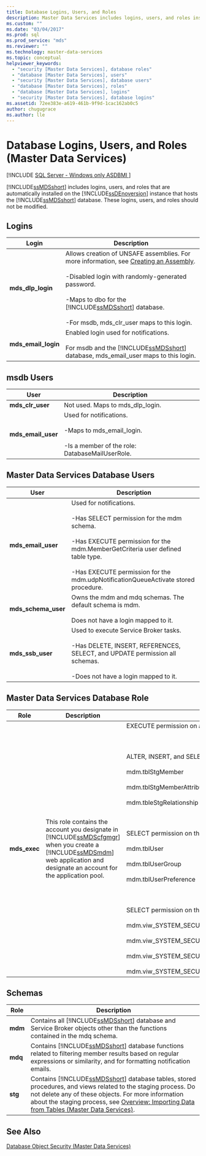 ```yaml
---
title: Database Logins, Users, and Roles
description: Master Data Services includes logins, users, and roles installed on the SQL Server Database Engine instance that hosts the Master Data Services database.
ms.custom: ""
ms.date: "03/04/2017"
ms.prod: sql
ms.prod_service: "mds"
ms.reviewer: ""
ms.technology: master-data-services
ms.topic: conceptual
helpviewer_keywords: 
  - "security [Master Data Services], database roles"
  - "database [Master Data Services], users"
  - "security [Master Data Services], database users"
  - "database [Master Data Services], roles"
  - "database [Master Data Services], logins"
  - "security [Master Data Services], database logins"
ms.assetid: 72ee383e-a619-461b-9f9d-1cac162ab0c5
author: chugugrace 
ms.author: lle
---
```

# Database Logins, Users, and Roles (Master Data Services)

[!INCLUDE [SQL Server - Windows only ASDBMI  ](../includes/applies-to-version/sql-windows-only-asdbmi.md)]

  [!INCLUDE[ssMDSshort](../includes/ssmdsshort-md.md)] includes logins, users, and roles that are automatically installed on the [!INCLUDE[ssDEnoversion](../includes/ssdenoversion-md.md)] instance that hosts the [!INCLUDE[ssMDSshort](../includes/ssmdsshort-md.md)] database. These logins, users, and roles should not be modified.  
  
## Logins  
  
|Login|Description|  
|-----------|-----------------|  
|**mds_dlp_login**|Allows creation of UNSAFE assemblies. For more information, see [Creating an Assembly](../relational-databases/clr-integration/assemblies/creating-an-assembly.md).<br /><br /> -Disabled login with randomly-generated password.<br /><br /> -Maps to dbo for the [!INCLUDE[ssMDSshort](../includes/ssmdsshort-md.md)] database.<br /><br /> -For msdb, mds_clr_user maps to this login.|  
|**mds_email_login**|Enabled login used for notifications.<br /><br /> For msdb and the [!INCLUDE[ssMDSshort](../includes/ssmdsshort-md.md)] database, mds_email_user maps to this login.|  
  
## msdb Users  
  
|User|Description|  
|----------|-----------------|  
|**mds_clr_user**|Not used. Maps to mds_dlp_login.|  
|**mds_email_user**|Used for notifications.<br /><br /> -Maps to mds_email_login.<br /><br /> -Is a member of the role: DatabaseMailUserRole.|  
  
## Master Data Services Database Users  
  
|User|Description|  
|----------|-----------------|  
|**mds_email_user**|Used for notifications.<br /><br /> -Has SELECT permission for the mdm schema.<br /><br /> -Has EXECUTE permission for the mdm.MemberGetCriteria user defined table type.<br /><br /> -Has EXECUTE permission for the mdm.udpNotificationQueueActivate stored procedure.|  
|**mds_schema_user**|Owns the mdm and mdq schemas. The default schema is mdm.<br /><br /> Does not have a login mapped to it.|  
|**mds_ssb_user**|Used to execute Service Broker tasks.<br /><br /> -Has DELETE, INSERT, REFERENCES, SELECT, and UPDATE permission all schemas.<br /><br /> -Does not have a login mapped to it.|  
  
## Master Data Services Database Role  
  
|Role|Description|Permissions|  
|----------|-----------------|-----------------|  
|**mds_exec**|This role contains the account you designate in [!INCLUDE[ssMDScfgmgr](../includes/ssmdscfgmgr-md.md)] when you create a [!INCLUDE[ssMDSmdm](../includes/ssmdsmdm-md.md)] web application and designate an account for the application pool.|EXECUTE permission on all schemas.<br /><br /> <br /><br /> ALTER, INSERT, and SELECT permission on these tables:<br /><br /> mdm.tblStgMember<br /><br /> mdm.tblStgMemberAttribute<br /><br /> mdm.tbleStgRelationship<br /><br /> <br /><br /> SELECT permission on these tables:<br /><br /> mdm.tblUser<br /><br /> mdm.tblUserGroup<br /><br /> mdm.tblUserPreference<br /><br /> <br /><br /> SELECT permission on these views:<br /><br /> mdm.viw_SYSTEM_SECURITY_NAVIGATION<br /><br /> mdm.viw_SYSTEM_SECURITY_ROLE_ACCCESSCONTROL<br /><br /> mdm.viw_SYSTEM_SECURITY_ROLE_ACCCESSCONTROL_MEMBER<br /><br /> mdm.viw_SYSTEM_SECURITY_USER_MODEL|  
  
## Schemas  
  
|Role|Description|  
|----------|-----------------|  
|**mdm**|Contains all [!INCLUDE[ssMDSshort](../includes/ssmdsshort-md.md)] database and Service Broker objects other than the functions contained in the mdq schema.|  
|**mdq**|Contains [!INCLUDE[ssMDSshort](../includes/ssmdsshort-md.md)] database functions related to filtering member results based on regular expressions or similarity, and for formatting notification emails.|  
|**stg**|Contains [!INCLUDE[ssMDSshort](../includes/ssmdsshort-md.md)] database tables, stored procedures, and views related to the staging process. Do not delete any of these objects. For more information about the staging process, see [Overview: Importing Data from Tables &#40;Master Data Services&#41;](../master-data-services/overview-importing-data-from-tables-master-data-services.md).|  
  
## See Also  
 [Database Object Security &#40;Master Data Services&#41;](../master-data-services/database-object-security-master-data-services.md)  
  
  
